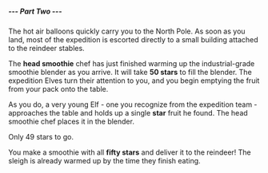 ##### --- Part Two ---

The hot air balloons quickly carry you to the North Pole. As soon as you land, most of the expedition is escorted directly to a small building attached to the reindeer stables.

The **head smoothie** chef has just finished warming up the industrial-grade smoothie blender as you arrive. It will take **50 stars** to fill the blender. The expedition Elves turn their attention to you, and you begin emptying the fruit from your pack onto the table.

As you do, a very young Elf - one you recognize from the expedition team - approaches the table and holds up a single **star** fruit he found. The head smoothie chef places it in the blender.

Only 49 stars to go.

You make a smoothie with all **fifty stars** and deliver it to the reindeer! The sleigh is already warmed up by the time they finish eating.
